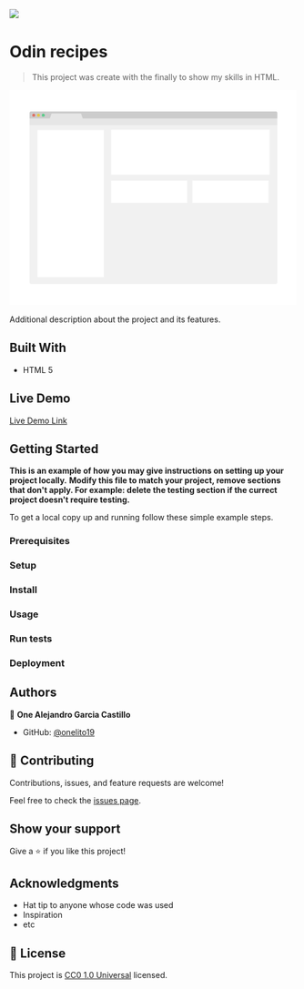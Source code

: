![](https://img.shields.io/badge/Uneweb-blue)

# Odin recipes

> This project was create with the finally to show my skills in HTML.

![screenshot](./app_screenshot.png)

Additional description about the project and its features.

## Built With

- HTML 5

## Live Demo

[Live Demo Link](https://livedemo.com)


## Getting Started

**This is an example of how you may give instructions on setting up your project locally.**
**Modify this file to match your project, remove sections that don't apply. For example: delete the testing section if the currect project doesn't require testing.**


To get a local copy up and running follow these simple example steps.

### Prerequisites

### Setup

### Install

### Usage

### Run tests

### Deployment



## Authors

👤 **One Alejandro Garcia Castillo**

- GitHub: [@onelito19](https://github.com/onelito19)


## 🤝 Contributing

Contributions, issues, and feature requests are welcome!

Feel free to check the [issues page](issues/).

## Show your support

Give a ⭐️ if you like this project!

## Acknowledgments

- Hat tip to anyone whose code was used
- Inspiration
- etc

## 📝 License

This project is [CC0 1.0 Universal](LICENSE) licensed.